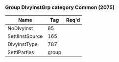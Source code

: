 ### Group DlvyInstGrp category Common (2075)

| Name            | Tag   | Req'd |
|-----------------|-------|----------|
| NoDlvyInst      | 85    |       |
| SettlInstSource | 165   |       |
| DlvyInstType    | 787   |       |
| SettlParties    | group |       |

